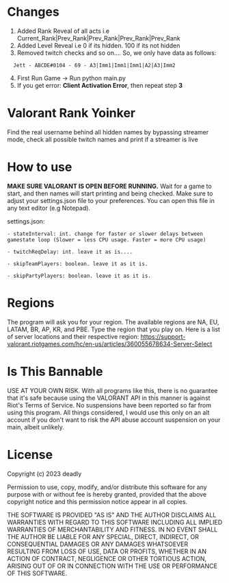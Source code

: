 # Changes
1) Added Rank Reveal of all acts i.e Current_Rank|Prev_Rank|Prev_Rank|Prev_Rank|Prev_Rank
2) Added Level Reveal i.e 0 if its hidden. 100 if its not hidden
3) Removed twitch checks and so on.... So, we only have data as follows:
  ```
    Jett - ABCDE#0104 - 69 - A3|Imm1|Imm1|Imm1|A2|A3|Imm2
  ```
4) First Run Game -> Run python main.py
5) If you get error: **Client Activation Error**, then repeat step **3**

# Valorant Rank Yoinker
Find the real username behind all hidden names by bypassing streamer mode, check all possible twitch names and print if a streamer is live


# How to use
**MAKE SURE VALORANT IS OPEN BEFORE RUNNING.** Wait for a game to start, and then names will start printing and being checked. Make sure to adjust your settings.json file to your preferences. You can open this file in any text editor (e.g Notepad).

settings.json:

    - stateInterval: int. change for faster or slower delays between gamestate loop (Slower = less CPU usage. Faster = more CPU usage)

    - twitchReqDelay: int. leave it as is....
    
    - skipTeamPlayers: boolean. leave it as it is.
    
    - skipPartyPlayers: boolean. leave it as it is.


# Regions
The program will ask you for your region. The available regions are NA, EU, LATAM, BR, AP, KR, and PBE. Type the region that you play on. Here is a list of server locations and their respective region: https://support-valorant.riotgames.com/hc/en-us/articles/360055678634-Server-Select

# Is This Bannable
USE AT YOUR OWN RISK. With all programs like this, there is no guarantee that it's safe because using the VALORANT API in this manner is against Riot's Terms of Service. No suspensions have been reported so far from using this program. All things considered, I would use this only on an alt account if you don't want to risk the API abuse account suspension on your main, albeit unlikely.


# License
Copyright (c) 2023 deadly

Permission to use, copy, modify, and/or distribute this software for any
purpose with or without fee is hereby granted, provided that the above
copyright notice and this permission notice appear in all copies.

THE SOFTWARE IS PROVIDED "AS IS" AND THE AUTHOR DISCLAIMS ALL WARRANTIES WITH
REGARD TO THIS SOFTWARE INCLUDING ALL IMPLIED WARRANTIES OF MERCHANTABILITY
AND FITNESS. IN NO EVENT SHALL THE AUTHOR BE LIABLE FOR ANY SPECIAL, DIRECT,
INDIRECT, OR CONSEQUENTIAL DAMAGES OR ANY DAMAGES WHATSOEVER RESULTING FROM
LOSS OF USE, DATA OR PROFITS, WHETHER IN AN ACTION OF CONTRACT, NEGLIGENCE OR
OTHER TORTIOUS ACTION, ARISING OUT OF OR IN CONNECTION WITH THE USE OR
PERFORMANCE OF THIS SOFTWARE.
